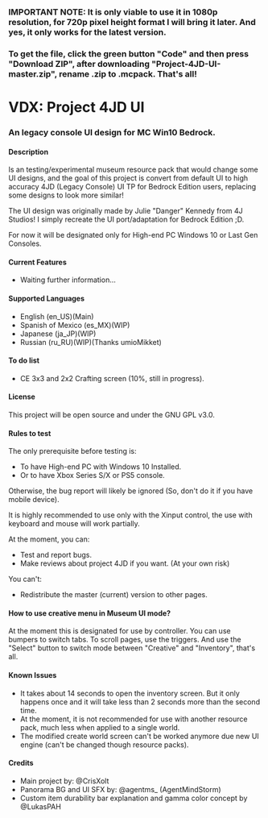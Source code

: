 ### IMPORTANT NOTE: It is only viable to use it in 1080p resolution, for 720p pixel height format I will bring it later. And yes, it only works for the latest version.

### To get the file, click the green button "Code" and then press "Download ZIP", after downloading "Project-4JD-UI-master.zip", rename .zip to .mcpack. That's all!

# VDX: Project 4JD UI

### An legacy console UI design for MC Win10 Bedrock.

#### Description ####

Is an testing/experimental museum resource pack that would change some UI designs, and the goal of this project is convert from default UI to high accuracy 4JD (Legacy Console) UI TP for Bedrock Edition users, replacing some designs to look more similar!

The UI design was originally made by Julie "Danger" Kennedy from 4J Studios! I simply recreate the UI port/adaptation for Bedrock Edition ;D.

For now it will be designated only for High-end PC Windows 10 or Last Gen Consoles.

#### Current Features ####

- Waiting further information...

#### Supported Languages ####

- English (en_US)(Main)
- Spanish of Mexico (es_MX)(WIP)
- Japanese (ja_JP)(WIP)
- Russian (ru_RU)(WIP)(Thanks umioMikket)

#### To do list ####

- CE 3x3 and 2x2 Crafting screen (10%, still in progress).

#### License ####

This project will be open source and under the GNU GPL v3.0.

#### Rules to test ####

The only prerequisite before testing is:
- To have High-end PC with Windows 10 Installed.
- Or to have Xbox Series S/X or PS5 console.

Otherwise, the bug report will likely be ignored (So, don't do it if you have mobile device).

It is highly recommended to use only with the Xinput control, the use with keyboard and mouse will work partially.

At the moment, you can:
- Test and report bugs.
- Make reviews about project 4JD if you want. (At your own risk)

You can't:
- Redistribute the master (current) version to other pages.

#### How to use creative menu in Museum UI mode? ####

At the moment this is designated for use by controller. You can use bumpers to switch tabs. To scroll pages, use the triggers. And use the "Select" button to switch mode between "Creative" and "Inventory", that's all.

#### Known Issues ####

- It takes about 14 seconds to open the inventory screen. But it only happens once and it will take less than 2 seconds more than the second time.
- At the moment, it is not recommended for use with another resource pack, much less when applied to a single world.
- The modified create world screen can't be worked anymore due new UI engine (can't be changed though resource packs).

#### Credits ####

- Main project by: @CrisXolt
- Panorama BG and UI SFX by: @agentms_ (AgentMindStorm)
- Custom item durability bar explanation and gamma color concept by @LukasPAH
